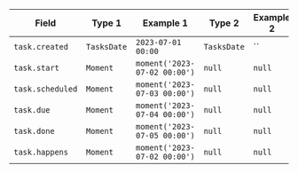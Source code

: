 <!-- placeholder to force blank line before included text -->

| Field | Type 1 | Example 1 | Type 2 | Example 2 |
| ----- | ----- | ----- | ----- | ----- |
| `task.created` | `TasksDate` | `2023-07-01 00:00` | `TasksDate` | `` |
| `task.start` | `Moment` | `moment('2023-07-02 00:00')` | `null` | `null` |
| `task.scheduled` | `Moment` | `moment('2023-07-03 00:00')` | `null` | `null` |
| `task.due` | `Moment` | `moment('2023-07-04 00:00')` | `null` | `null` |
| `task.done` | `Moment` | `moment('2023-07-05 00:00')` | `null` | `null` |
| `task.happens` | `Moment` | `moment('2023-07-02 00:00')` | `null` | `null` |


<!-- placeholder to force blank line after included text -->
